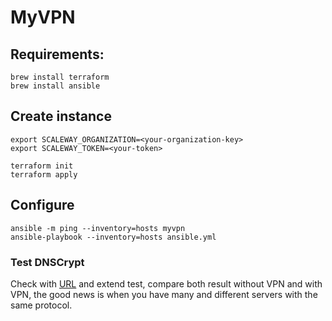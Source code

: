 # MyVPN

## Requirements:

```
brew install terraform
brew install ansible
```

## Create instance

```
export SCALEWAY_ORGANIZATION=<your-organization-key>
export SCALEWAY_TOKEN=<your-token>

terraform init
terraform apply
```

## Configure

```
ansible -m ping --inventory=hosts myvpn
ansible-playbook --inventory=hosts ansible.yml
```

### Test DNSCrypt

Check with [URL](https://www.dnsleaktest.com/) and extend test, compare both result without VPN and with VPN, the good news is when you have many and different servers with the same protocol.
